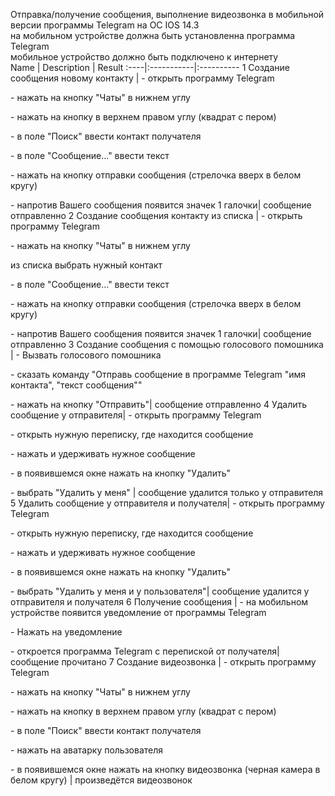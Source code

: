 Отправка/получение сообщения, выполнение видеозвонка в мобильной версии программы Telegram на ОС IOS 14.3 <br/>
на мобильном устройстве должна быть установленна программа Telegram <br/>
мобильное устройство должно быть подключено к интернету <br/>
Name | Description | Result
:----|:-----------|:----------
1 Создание сообщения новому контакту | - открыть программу Telegram <p> - нажать на кнопку "Чаты" в нижнем углу<p> - нажать на кнопку в верхнем правом углу (квадрат с пером) <p> - в поле "Поиск" ввести контакт получателя <p> - в поле "Сообщение..." ввести текст <p> - нажать на кнопку отправки сообщения (стрелочка вверх в белом кругу) <p> - напротив Вашего сообщения появится значек 1 галочки| сообщение отправленно
2 Создание сообщения контакту из списка | - открыть программу Telegram <p> - нажать на кнопку "Чаты" в нижнем углу <p> из списка выбрать нужный контакт <p> - в поле "Сообщение..." ввести текст <p> - нажать на кнопку отправки сообщения (стрелочка вверх в белом кругу) <p> - напротив Вашего сообщения появится значек 1 галочки| сообщение отправленно
3 Создание сообщения с помощью голосового помошника | - Вызвать голосового помошника <p> - сказать команду "Отправь сообщение в программе Telegram "имя контакта", "текст сообщения"" <p> - нажать на кнопку "Отправить"| сообщение отправленно
4 Удалить сообщение у отправителя| - открыть программу Telegram <p> - открыть нужную переписку, где находится сообщение <p> - нажать и удерживать нужное сообщение <p> - в появившемся окне нажать на кнопку "Удалить" <p> - выбрать "Удалить у меня" | сообщение удалится только у отправителя
5 Удалить сообщение у отправителя и получателя| - открыть программу Telegram <p> - открыть нужную переписку, где находится сообщение <p> - нажать и удерживать нужное сообщение <p> - в появившемся окне нажать на кнопку "Удалить" <p> - выбрать "Удалить у меня и у пользователя"| сообщение удалится у отправителя и получателя
6 Получение сообщения | - на мобильном устройстве появится уведомление от программы Telegram <p> - Нажать на уведомление <p> - откроется программа Telegram с перепиской от получателя|сообщение прочитано
7 Создание видеозвонка | - открыть программу Telegram <p> - нажать на кнопку "Чаты" в нижнем углу<p> - нажать на кнопку в верхнем правом углу (квадрат с пером) <p> - в поле "Поиск" ввести контакт получателя <p> - нажать на аватарку пользователя <p> - в появившемся окне нажать на кнопку видеозвонка (черная камера в белом кругу) | произведётся видеозвонок
